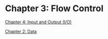 Chapter 3: Flow Control
===========

[Chapter 4: Input and Output (I/O)](chapter4.md)

[Chapter 2: Data](chapter2.md)


